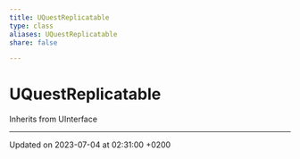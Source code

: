 ```yaml
---
title: UQuestReplicatable
type: class
aliases: UQuestReplicatable
share: false

---
```


# UQuestReplicatable





Inherits from UInterface

-------------------------------

Updated on 2023-07-04 at 02:31:00 +0200